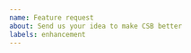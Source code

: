 ```yaml
---
name: Feature request
about: Send us your idea to make CSB better
labels: enhancement
---
```


<!--
Please describe your idea in detail and how it makes CSB better
-->
